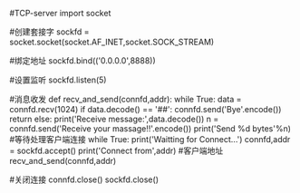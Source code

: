 #TCP-server
import socket

#创建套接字
sockfd = socket.socket(socket.AF_INET,socket.SOCK_STREAM)

#绑定地址
sockfd.bind(('0.0.0.0',8888))

#设置监听
sockfd.listen(5)

#消息收发
def recv_and_send(connfd,addr):
    while True:
        data = connfd.recv(1024)
        if data.decode() == '##':
            connfd.send('Bye'.encode())
            return
        else:
            print('Receive message:',data.decode())
            n = connfd.send('Receive your massage!!'.encode())
            print('Send %d bytes'%n)
#等待处理客户端连接
while True:
    print('Waitting for Connect...')
    connfd,addr = sockfd.accept()
    print('Connect from',addr) #客户端地址
    recv_and_send(connfd,addr)



#关闭连接
connfd.close()
sockfd.close()


